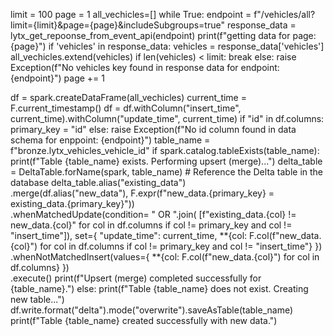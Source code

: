 limit = 100
page = 1
all_vechicles=[]
while True:
    endpoint = f"/vehicles/all?limit={limit}&page={page}&includeSubgroups=true"
    response_data = lytx_get_repoonse_from_event_api(endpoint)
    print(f"getting data for page:{page}")
    if 'vehicles' in response_data:
        vehicles = response_data['vehicles']
        all_vechicles.extend(vehicles)
        if len(vehicles) < limit:
            break
    else:
        raise Exception(f"No vehicles key found in response data for endpoint: {endpoint}") 
    page += 1

df = spark.createDataFrame(all_vechicles)
current_time = F.current_timestamp()
df = df.withColumn("insert_time", current_time).withColumn("update_time", current_time)
if "id" in df.columns:
    primary_key = "id"
else:
    raise Exception(f"No id column found in data schema for enppoint: {endpoint}")
table_name = f"bronze.lytx_vehicles_vehicle_id"
if spark.catalog.tableExists(table_name):
    print(f"Table {table_name} exists. Performing upsert (merge)...")
    delta_table = DeltaTable.forName(spark, table_name)  # Reference the Delta table in the database
    delta_table.alias("existing_data") \
        .merge(df.alias("new_data"), F.expr(f"new_data.{primary_key} = existing_data.{primary_key}")) \
        .whenMatchedUpdate(condition= " OR ".join(
            [f"existing_data.{col} != new_data.{col}" for col in df.columns if col != primary_key and col != "insert_time"]),
            set={
                "update_time": current_time, 
                **{col: F.col(f"new_data.{col}") for col in df.columns if col != primary_key and col != "insert_time"}
            }) \
        .whenNotMatchedInsert(values={
            **{col: F.col(f"new_data.{col}") for col in df.columns}
        }) \
        .execute()
    print(f"Upsert (merge) completed successfully for {table_name}.")
else:
    print(f"Table {table_name} does not exist. Creating new table...")
    df.write.format("delta").mode("overwrite").saveAsTable(table_name)
    print(f"Table {table_name} created successfully with new data.")
